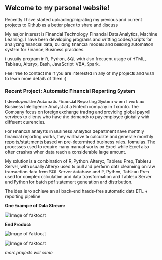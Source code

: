 ## Welcome to my personal website! 

Recently I have started uploading/migrating my previous and current projects to Github as a better place to share and discuss. 

My major interest is Financial Technology, Financial Data Analytics, Machine Learning. I have been developing programs and writting codes/scripts for analyzing financial data, building financial models and building automation system for Finance, Business practices. 

I usually program in R, Python, SQL with also frequent usage of HTML, Tableau, Alteryx, Bash, JavaScript, VBA, Spark.

Feel free to contact me if you are interested in any of my projects and wish to learn more details of them :)  



### Recent Project: Automatic Financial Reporting System

I developed the Automatic Financial Reporting System when I work as Business Intelligence Analyst at a Fintech company in Toronto. The Company focus on foreign exchange trading and providing global payroll services to clients who have the demands to pay employee globally with different currencies.

For Financial analysts in Business Analytics department have monthly financial reporting works, they will have to calculate and generate monthly reports/statements based on pre-determined business rules, formulas. The processes used to require many manual works on Excel while Excel also often crashes when data reach a considerable large amount.

My solution is a combination of R, Python, Alteryx, Tableau Prep, Tableau Server, with usually Alteryx used to pull and perform data cleanning on raw transaction data from SQL Server database and R, Python, Tableau Prep used for complex calculation and data transformation and Tableau Server and Python for batch pdf statement generation and distribution.

The idea is to achieve an all back-end hands-free automatic data ETL + reporting pipeline

**One Example of Data Stream:**

![Image of Yaktocat](https://monsieurrd.github.io/Prep1.png)


**End Product:**

![Image of Yaktocat](https://monsieurrd.github.io/RS-Cover.jpg)

![Image of Yaktocat](https://monsieurrd.github.io/RS-List.jpg)



_more projects will come_



